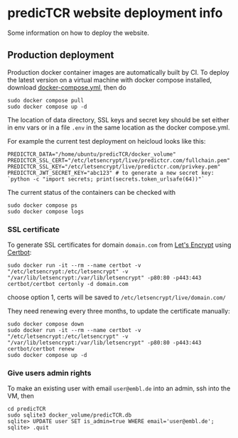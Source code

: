 # predicTCR website deployment info

Some information on how to deploy the website.

## Production deployment

Production docker container images are automatically built by CI.
To deploy the latest version on a virtual machine with docker compose installed,
download [docker-compose.yml](https://raw.githubusercontent.com/ssciwr/predicTCR/main/docker-compose.yml), then do

```
sudo docker compose pull
sudo docker compose up -d
```

The location of data directory, SSL keys and secret key should be set
either in env vars or in a file `.env` in the same location as the docker compose.yml.

For example the current test deployment on heicloud looks like this:

```
PREDICTCR_DATA="/home/ubuntu/predicTCR/docker_volume"
PREDICTCR_SSL_CERT="/etc/letsencrypt/live/predictcr.com/fullchain.pem"
PREDICTCR_SSL_KEY="/etc/letsencrypt/live/predictcr.com/privkey.pem"
PREDICTCR_JWT_SECRET_KEY="abc123" # to generate a new secret key: `python -c "import secrets; print(secrets.token_urlsafe(64))"`
```

The current status of the containers can be checked with

```
sudo docker compose ps
sudo docker compose logs
```

### SSL certificate

To generate SSL certificates for domain `domain.com` from [Let's Encrypt](https://letsencrypt.org/) using [Certbot](https://certbot.eff.org/):

```
sudo docker run -it --rm --name certbot -v "/etc/letsencrypt:/etc/letsencrypt" -v "/var/lib/letsencrypt:/var/lib/letsencrypt" -p80:80 -p443:443 certbot/certbot certonly -d domain.com
```

choose option 1, certs will be saved to `/etc/letsencrypt/live/domain.com/`

They need renewing every three months, to update the certificate manually:

```
sudo docker compose down
sudo docker run -it --rm --name certbot -v "/etc/letsencrypt:/etc/letsencrypt" -v "/var/lib/letsencrypt:/var/lib/letsencrypt" -p80:80 -p443:443 certbot/certbot renew
sudo docker compose up -d
```

### Give users admin rights

To make an existing user with email `user@embl.de` into an admin, ssh into the VM, then

```
cd predicTCR
sudo sqlite3 docker_volume/predicTCR.db
sqlite> UPDATE user SET is_admin=true WHERE email='user@embl.de';
sqlite> .quit
```
